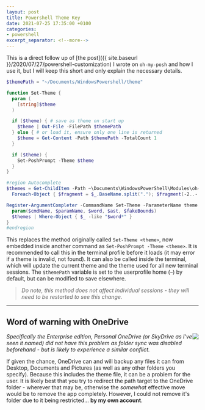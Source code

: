 ```yaml
---
layout: post
title: Powershell Theme Key
date: 2021-07-25 17:35:00 +0100
categories:
- powershell
excerpt_separator: <!--more-->
---
```


This is a direct follow up of [the post]({{ site.baseurl }}/2020/07/27/powershell-customization) I wrote on `oh-my-posh` and how I use it, but I will keep this short and only explain the necessary details.
<!--more-->

```ps1
$themePath = "~/Documents/WindowsPowershell/theme"

function Set-Theme {
  param (
    [string]$theme
  )

  if ($theme) { # save as theme on start up
    $theme | Out-File -FilePath $themePath
  } else { # or load it, ensure only one line is returned
    $theme = Get-Content -Path $themePath -TotalCount 1
  }

  if ($theme) {
    Set-PoshPrompt -Theme $theme
  }
}

#region Autocomplete
$themes = Get-ChildItem -Path ~\Documents\WindowsPowerShell\Modules\oh-my-posh\*\themes\*.*.json |
  Foreach-Object { $fragment = $_.BaseName.split("."); $fragment[-2..-($fragment.Count)] -join "." }

Register-ArgumentCompleter -CommandName Set-Theme -ParameterName theme -ScriptBlock {
  param($cmdName, $paramName, $word, $ast, $fakeBounds)
  $themes | Where-Object { $_ -like "$word*" }
}
#endregion
```

This replaces the method originally called `Set-Theme <theme>`, now embedded inside another command as `Set-PoshPrompt -Theme <theme>`.
It is recommended to call this in the terminal profile before it loads (it may error if a theme is invalid, not found).
It can also be called inside the terminal, which will update the current theme and the theme used for all new terminal sessions.
The `$themePath` variable is set to the userprofile home (`~`) by default, but can be modified to save elsewhere.

> *Do note, this method does not affect individual sessions - they will need to be restarted to see this change.*

---

## Word of warning with OneDrive

<img style="float: right;" src="https://i.imgur.com/gK7wYTg.png"/>

*Specifically the Enterprise edition, Personal OneDrive (or SkyDrive as I've seen it named) did not have this problem as folder sync was disabled beforehand - but is likely to experience a similar conflict.*

If given the chance, OneDrive can and will backup any files it can from Desktop, Documents and Pictures (as well as any other folders you specify). Because this includes the theme file, it can be a problem for the user. It is likely best that you try to redirect the path target to the OneDrive folder - wherever that may be, otherwise the *somewhat* effective move would be to remove the app completely. However, I could not remove it's folder due to it being restricted... **by my own account**.